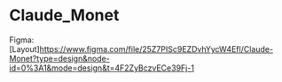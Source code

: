 # Claude_Monet

Figma: [Layout]https://www.figma.com/file/25Z7PISc9EZDvhYycW4Efl/Claude-Monet?type=design&node-id=0%3A1&mode=design&t=4F2ZyBczvECe39Fj-1